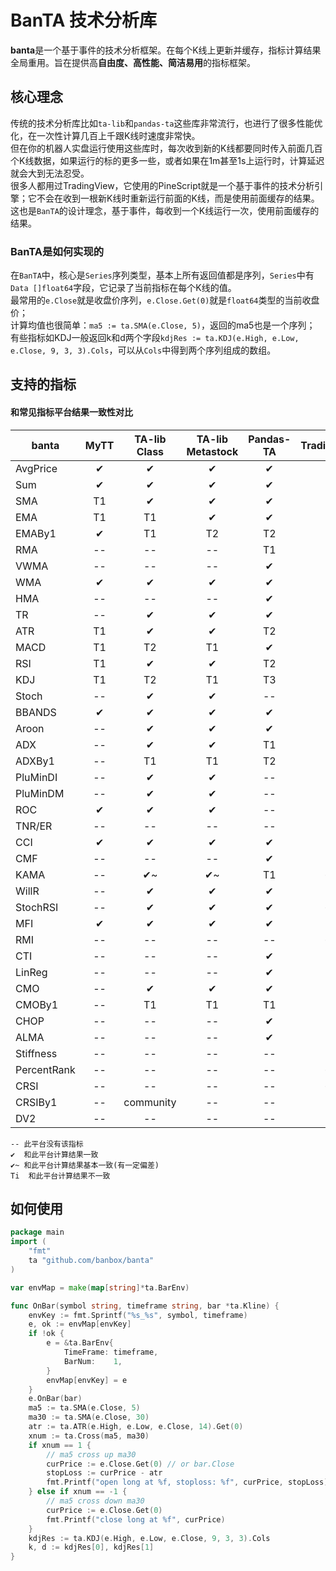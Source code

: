 # BanTA 技术分析库
**banta**是一个基于事件的技术分析框架。在每个K线上更新并缓存，指标计算结果全局重用。旨在提供高**自由度、高性能、简洁易用**的指标框架。

## 核心理念
传统的技术分析库比如`ta-lib`和`pandas-ta`这些库非常流行，也进行了很多性能优化，在一次性计算几百上千跟K线时速度非常快。  
但在你的机器人实盘运行使用这些库时，每次收到新的K线都要同时传入前面几百个K线数据，如果运行的标的更多一些，或者如果在1m甚至1s上运行时，计算延迟就会大到无法忍受。  
很多人都用过TradingView，它使用的PineScript就是一个基于事件的技术分析引擎；它不会在收到一根新K线时重新运行前面的K线，而是使用前面缓存的结果。  
这也是`BanTA`的设计理念，基于事件，每收到一个K线运行一次，使用前面缓存的结果。  

### BanTA是如何实现的
在`BanTA`中，核心是`Series`序列类型，基本上所有返回值都是序列，`Series`中有`Data []float64`字段，它记录了当前指标在每个K线的值。  
最常用的`e.Close`就是收盘价序列，`e.Close.Get(0)`就是`float64`类型的当前收盘价；  
计算均值也很简单：`ma5 := ta.SMA(e.Close, 5)`，返回的ma5也是一个序列；  
有些指标如KDJ一般返回k和d两个字段`kdjRes := ta.KDJ(e.High, e.Low, e.Close, 9, 3, 3).Cols`，可以从`Cols`中得到两个序列组成的数组。  

## 支持的指标
#### 和常见指标平台结果一致性对比
| banta       | MyTT | TA-lib Class | TA-lib Metastock | Pandas-TA | TradingView |
|-------------|:----:|:------------:|:----------------:|:---------:|:-----------:| 
| AvgPrice    |  ✔   |      ✔       |        ✔         |     ✔     |      ✔      |
| Sum         |  ✔   |      ✔       |        ✔         |     ✔     |      ✔      |
| SMA         |  T1  |      ✔       |        ✔         |     ✔     |      ✔      |
| EMA         |  T1  |      T1      |        ✔         |     ✔     |     T2      |
| EMABy1      |  ✔   |      T1      |        T2        |    T2     |     T3      |
| RMA         |  --  |      --      |        --        |    T1     |     --      |
| VWMA        |  --  |      --      |        --        |     ✔     |      ✔      |
| WMA         |  ✔   |      ✔       |        ✔         |     ✔     |      ✔      |
| HMA         |  --  |      --      |        --        |     ✔     |      ✔      |
| TR          |  --  |      ✔       |        ✔         |     ✔     |     --      |
| ATR         |  T1  |      ✔       |        ✔         |    T2     |     T3      |
| MACD        |  T1  |      T2      |        T1        |     ✔     |     T3      |
| RSI         |  T1  |      ✔       |        ✔         |    T2     |     T3      |
| KDJ         |  T1  |      T2      |        T1        |    T3     |      ✔      |
| Stoch       |  --  |      ✔       |        ✔         |    --     |      ✔      |
| BBANDS      |  ✔   |      ✔       |        ✔         |     ✔     |      ✔      |
| Aroon       |  --  |      ✔       |        ✔         |     ✔     |     T1      |
| ADX         |  --  |      ✔       |        ✔         |    T1     |     T2      |
| ADXBy1      |  --  |      T1      |        T1        |    T2     |      ✔      |
| PluMinDI    |  --  |      ✔       |        ✔         |    --     |     --      |
| PluMinDM    |  --  |      ✔       |        ✔         |    --     |     --      |
| ROC         |  ✔   |      ✔       |        ✔         |    --     |      ✔      |
| TNR/ER      |  --  |      --      |        --        |    --     |     --      |
| CCI         |  ✔   |      ✔       |        ✔         |     ✔     |      ✔      |
| CMF         |  --  |      --      |        --        |     ✔     |      ✔      |
| KAMA        |  --  |      ✔~      |        ✔~        |    T1     |     ✔~      |
| WillR       |  --  |      ✔       |        ✔         |     ✔     |      ✔      |
| StochRSI    |  --  |      ✔       |        ✔         |     ✔     |     ✔~      |
| MFI         |  ✔   |      ✔       |        ✔         |     ✔     |      ✔      |
| RMI         |  --  |      --      |        --        |    --     |     ✔~      |
| CTI         |  --  |      --      |        --        |     ✔     |     T1      |
| LinReg      |  --  |      --      |        --        |     ✔     |      ?      |
| CMO         |  --  |      ✔       |        ✔         |     ✔     |     T1      |
| CMOBy1      |  --  |      T1      |        T1        |    T1     |      ✔      |
| CHOP        |  --  |      --      |        --        |     ✔     |     T1      |
| ALMA        |  --  |      --      |        --        |     ✔     |     T1      |
| Stiffness   |  --  |      --      |        --        |    --     |      ✔      |
| PercentRank |  --  |      --      |        --        |    --     |     ✔~      |
| CRSI        |  --  |      --      |        --        |    --     |     ✔~      |
| CRSIBy1     |  --  |  community   |        --        |    --     |     --      |
| DV2         |  --  |      --      |        --        |    --     |     --      |
```text
-- 此平台没有该指标
✔  和此平台计算结果一致
✔~ 和此平台计算结果基本一致(有一定偏差)
Ti  和此平台计算结果不一致 
```

## 如何使用
```go
package main
import (
	"fmt"
	ta "github.com/banbox/banta"
)

var envMap = make(map[string]*ta.BarEnv)

func OnBar(symbol string, timeframe string, bar *ta.Kline) {
	envKey := fmt.Sprintf("%s_%s", symbol, timeframe)
	e, ok := envMap[envKey]
	if !ok {
		e = &ta.BarEnv{
			TimeFrame: timeframe,
			BarNum:    1,
		}
		envMap[envKey] = e
	}
	e.OnBar(bar)
	ma5 := ta.SMA(e.Close, 5)
	ma30 := ta.SMA(e.Close, 30)
	atr := ta.ATR(e.High, e.Low, e.Close, 14).Get(0)
	xnum := ta.Cross(ma5, ma30)
	if xnum == 1 {
		// ma5 cross up ma30
		curPrice := e.Close.Get(0) // or bar.Close
		stopLoss := curPrice - atr
		fmt.Printf("open long at %f, stoploss: %f", curPrice, stopLoss)
	} else if xnum == -1 {
		// ma5 cross down ma30
		curPrice := e.Close.Get(0)
		fmt.Printf("close long at %f", curPrice)
	}
	kdjRes := ta.KDJ(e.High, e.Low, e.Close, 9, 3, 3).Cols
	k, d := kdjRes[0], kdjRes[1]
}
```